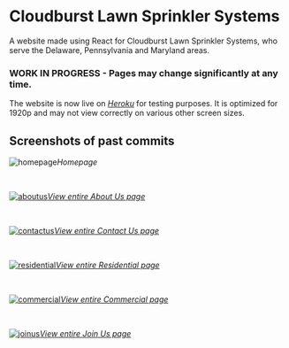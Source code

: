 # Cloudburst Lawn Sprinkler Systems
A website made using React for Cloudburst Lawn Sprinkler Systems, who serve the Delaware, Pennsylvania and Maryland areas.

### WORK IN PROGRESS - Pages may change significantly at any time.
The website is now live on [*Heroku*](https://cloudburstsprinklers.herokuapp.com/) for testing purposes. It is optimized for 1920p and may not view correctly on various other screen sizes.
## Screenshots of past commits
![homepage](https://user-images.githubusercontent.com/69825805/195685556-8a3ea382-2931-406b-baae-8a8cd57d7d58.jpg)*Homepage*
&nbsp;

&nbsp;

[![aboutus](https://user-images.githubusercontent.com/69825805/195687457-d0a3c6c3-b2f2-4e6d-8a44-fe7bc410cc96.jpg)*View entire About Us page*](https://xd.adobe.com/view/212d2854-dbb4-4c21-9e3a-7340bbb86b46-747e/)
&nbsp;

&nbsp;

[![contactus](https://user-images.githubusercontent.com/69825805/195688112-d202635a-9d6f-499e-9981-a1d5fba843d7.jpg)*View entire Contact Us page*](https://xd.adobe.com/view/d7a01a02-b87a-4c3b-aa9f-7ba7f7d722b3-82f3/)
&nbsp;

&nbsp;

[![residential](https://user-images.githubusercontent.com/69825805/195688605-8c94378d-c98c-4436-a990-d861e115d910.jpg)*View entire Residential page*](https://xd.adobe.com/view/c0d0ae48-7d1a-466e-a13d-4cbcb029a6b5-9583/)
&nbsp;

&nbsp;

[![commercial](https://user-images.githubusercontent.com/69825805/195688759-9b49e3dc-95be-4ca2-b923-ee4552e994ad.jpg)*View entire Commercial page*](https://xd.adobe.com/view/6d9564d6-8999-473b-b6de-f4e39bffa90e-38c6/)
&nbsp;

&nbsp;

[![joinus](https://user-images.githubusercontent.com/69825805/195688918-b63e7b08-5a87-45c1-9b24-5b8fce523b98.jpg)*View entire Join Us page*](https://xd.adobe.com/view/3b8d32d9-698a-4b09-bc65-74ca5afee8b2-6ede/)
